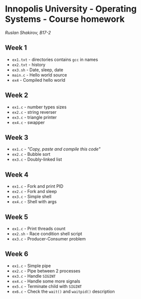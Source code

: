 # Innopolis University - Operating Systems - Course homework

_Ruslan Shakirov, B17-2_

## Week 1

- `ex1.txt` - directories contains `gcc` in names
- `ex2.txt` - history
- `ex3.sh` - Date, sleep, date
- `main.c` - Hello world source
- `ex4` - Compiled hello world

## Week 2

- `ex1.c` - number types sizes
- `ex2.c` - string reverser
- `ex3.c` - triangle printer
- `ex4.c` - swapper

## Week 3
- `ex1.c` - _"Copy, paste and compile this code"_
- `ex2.c` - Bubble sort
- `ex3.c` - Doubly-linked list

## Week 4
- `ex1.c` - Fork and print PID
- `ex2.c` - Fork and sleep
- `ex3.c` - Simple shell
- `ex4.c` - Shell with args

## Week 5
- `ex1.c` - Print threads count
- `ex2.sh` - Race condition shell script
- `ex3.c` - Producer-Consumer problem

## Week 6
- `ex1.c` - Simple pipe
- `ex2.c` - Pipe between 2 processes
- `ex3.c` - Handle `SIGINT`
- `ex4.c` - Handle some more signals
- `ex5.c` - Terminate child with `SIGINT`
- `ex6.c` - Check the `wait()` and `waitpid()` description
